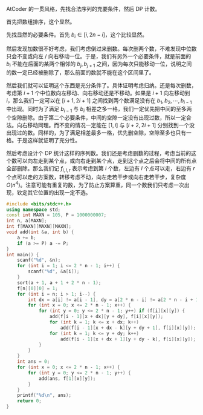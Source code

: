 AtCoder 的一贯风格，先找合法序列的充要条件，然后 DP 计数。

首先把数组排序，这个显然。

先找显然的必要条件。首先 $b_i \in [i,2n - i]$，这个比较显然。

然后发现加数很不好考虑，我们考虑倒过来删数。每次删两个数，不难发现中位数只会不变或向左 / 向右移动一位。于是，我们有另外一个必要条件，就是前面的 $b_i$ 不能在后面的某两个相邻的 $b_j, b_{j + 1}$ 之间，因为每次只能移动一位，说明之间的数一定已经被删除了，那么前面的数就不能在这个区间里了。

然后我们就可以证明这个东西是充分条件了。具体证明考虑归纳。还是每次删数，考虑第 $i + 1$ 个中位数向左移动、向右移动还是不移动。如果是 $i + 1$ 向左移动到 $i$，那么我们一定可以在 $[i + 1, 2i + 1]$ 之间找到两个数满足没有在 $b_1, b_2, \cdots, b_{i - 1}$ 中出现。同时为了满足 $b_{i - 1}$ 与 $b_i$ 相差之多一格，我们一定优先把中间的至多两个空隙删除。由于第二个必要条件，中间的空隙一定没有出现过数，所以一定合法。向右移动同理。而不变的情况一定能在 $[1, i]$ 与 $[i + 2, 2i + 1]$ 分别找到一个没出现过的数。同样的，为了满足相差最多一格，优先删空隙，空隙至多也只有一格。于是这样就证明了充分性。

然后考虑设计个 DP 统计这样的序列数。我们还是考虑删数的过程，考虑当前的这个数可以向左走到某个点，或向右走到某个点，走到这个点之后会将中间的所有点全部删除。那么我们记 $f_{i, l, r}$ 表示考虑到第 $i$ 个数，左边有 $l$ 个点可以走，右边有 $r$ 个点可以走的方案数，转移考虑不动，向左走若干步或向右走若干步，复杂度 $O(n^4)$。注意可能有重复的数，为了防止方案算重，同一个数我们只考虑一次出现，钦定其它位置的出现一定不选。

```cpp
#include <bits/stdc++.h>
using namespace std;
const int MAXN = 105, P = 1000000007;
int n, a[MAXN];
int f[MAXN][MAXN][MAXN];
void add(int &a, int b) {
    a += b;
    if (a >= P) a -= P;
}
int main() {
    scanf("%d", &n);
    for (int i = 1; i <= 2 * n - 1; i++) {
        scanf("%d", &a[i]);
    }
    sort(a + 1, a + 1 + 2 * n - 1);
    f[n][0][0] = 1;
    for (int i = n; i > 1; i--) {
        int dx = a[i] != a[i - 1], dy = a[2 * n - i] != a[2 * n - i + 1];
        for (int x = 0; x <= 2 * n - 1; x++) {
            for (int y = 0; y <= 2 * n - 1; y++) if (f[i][x][y]) {
                add(f[i - 1][x + dx][y + dy], f[i][x][y]);
                for (int k = 1; k <= x + dx; k++) 
                    add(f[i - 1][x + dx - k][y + dy + 1], f[i][x][y]);
                for (int k = 1; k <= y + dy; k++)
                    add(f[i - 1][x + dx + 1][y + dy - k], f[i][x][y]);
            }
        }
    }
    int ans = 0;
    for (int x = 0; x <= 2 * n - 1; x++) {
        for (int y = 0; y <= 2 * n - 1; y++) {
            add(ans, f[1][x][y]);
        }
    }
    printf("%d\n", ans);
    return 0;
}
```